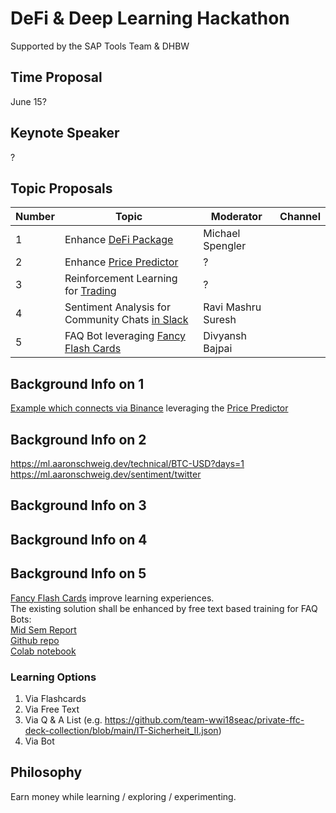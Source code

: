 # DeFi & Deep Learning Hackathon

Supported by the SAP Tools Team & DHBW 

## Time Proposal
June 15?

## Keynote Speaker
?

## Topic Proposals

| Number | Topic | Moderator | Channel |
|-------|-------|-----------|---------|
| 1 | Enhance [DeFi Package](https://www.npmjs.com/package/decentralized-finance-defi) | Michael Spengler | |
| 2 | Enhance [Price Predictor](https://github.com/michael-spengler/ml-server/blob/master/technical/service.go) | ? | |
| 3 | Reinforcement Learning for [Trading](https://github.com/DHBWMannheim/MachineLearning) | ? | |
| 4 | Sentiment Analysis for Community Chats [in Slack](https://github.com/michael-spengler/slack-channel-sentiment-analyzer/blob/main/README.md) | Ravi Mashru Suresh | |
| 5 | FAQ Bot leveraging [Fancy Flash Cards](https://github.com/fancy-flashcard/ffc/blob/master/README.md) | Divyansh Bajpai |  | 

## Background Info on 1
[Example which connects via Binance](https://github.com/michael-spengler/decentralized-finance/blob/main/src/gambling-strategies/low-brainer-based-using-binance/keep-the-balance.ts) leveraging the [Price Predictor](https://github.com/michael-spengler/ml-server/blob/master/technical/service.go)

## Background Info on 2
https://ml.aaronschweig.dev/technical/BTC-USD?days=1
https://ml.aaronschweig.dev/sentiment/twitter

## Background Info on 3

## Background Info on 4

## Background Info on 5
[Fancy Flash Cards](https://github.com/fancy-flashcard/ffc/blob/master/README.md) improve learning experiences.  
The existing solution shall be enhanced by free text based training for FAQ Bots:  
[Mid Sem Report](https://drive.google.com/file/d/1dzKl1z6lKw3tQnHXV7AOJwYG5AE8ytgH/view?usp=sharing)  
[Github repo](https://github.com/divyanshbajpai/AutomatedFAQBot/tree/main)  
[Colab notebook](https://colab.research.google.com/drive/1YbvAih80zYKDmFLQPRc8thOyX6Uj1Ml_?usp=sharing)  

### Learning Options
1. Via Flashcards
2. Via Free Text
3. Via Q & A List (e.g. https://github.com/team-wwi18seac/private-ffc-deck-collection/blob/main/IT-Sicherheit_II.json)
4. Via Bot 


## Philosophy
Earn money while learning / exploring / experimenting.



